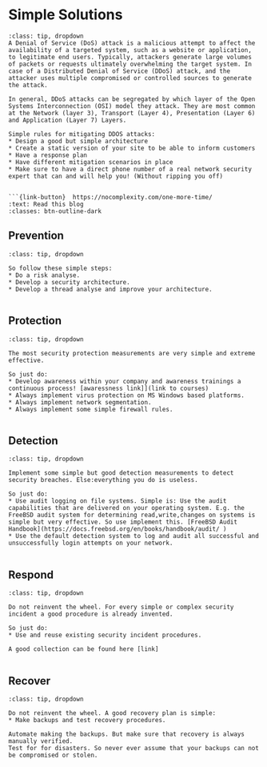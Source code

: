 # Simple Solutions



```{admonition} How to mitigate DDoS attacks - never simple..
:class: tip, dropdown
A Denial of Service (DoS) attack is a malicious attempt to affect the availability of a targeted system, such as a website or application, to legitimate end users. Typically, attackers generate large volumes of packets or requests ultimately overwhelming the target system. In case of a Distributed Denial of Service (DDoS) attack, and the attacker uses multiple compromised or controlled sources to generate the attack.

In general, DDoS attacks can be segregated by which layer of the Open Systems Interconnection (OSI) model they attack. They are most common at the Network (layer 3), Transport (Layer 4), Presentation (Layer 6) and Application (Layer 7) Layers.

Simple rules for mitigating DDOS attacks:
* Design a good but simple architecture
* Create a static version of your site to be able to inform customers
* Have a response plan
* Have different mitigation scenarios in place
* Make sure to have a direct phone number of a real network security expert that can and will help you! (Without ripping you off)


```{link-button}  https://nocomplexity.com/one-more-time/
:text: Read this blog
:classes: btn-outline-dark 

```

## Prevention


```{admonition} Create a Security Architecture
:class: tip, dropdown

So follow these simple steps:
* Do a risk analyse.
* Develop a security architecture.
* Develop a thread analyse and improve your architecture.


```

## Protection


```{admonition} Implement simple measurements that really help!
:class: tip, dropdown

The most security protection measurements are very simple and extreme effective.

So just do:
* Develop awareness within your company and awareness trainings a continuous process! [awaressness link]](link to courses)
* Always implement virus protection on MS Windows based platforms.
* Always implement network segmentation.
* Always implement some simple firewall rules. 


```

## Detection

```{admonition} Implement simple measurements that really help!
:class: tip, dropdown

Implement some simple but good detection measurements to detect security breaches. Else:everything you do is useless.

So just do:
* Use audit logging on file systems. Simple is: Use the audit capabilities that are delivered on your operating system. E.g. the FreeBSD audit system for determining read,write,changes on systems is simple but very effective. So use implement this. [FreeBSD Audit Handbook](https://docs.freebsd.org/en/books/handbook/audit/ )
* Use the default detection system to log and audit all successful and unsuccessfully login attempts on your network.


```

## Respond

```{admonition} Implement some simple procedures to respond on security incidents.
:class: tip, dropdown

Do not reinvent the wheel. For every simple or complex security incident a good procedure is already invented. 

So just do:
* Use and reuse existing security incident procedures. 

A good collection can be found here [link]


```

## Recover

```{admonition} Make sure you have a recovery plan.
:class: tip, dropdown

Do not reinvent the wheel. A good recovery plan is simple: 
* Make backups and test recovery procedures.

Automate making the backups. But make sure that recovery is always manually verified.
Test for for disasters. So never ever assume that your backups can not be compromised or stolen.


```